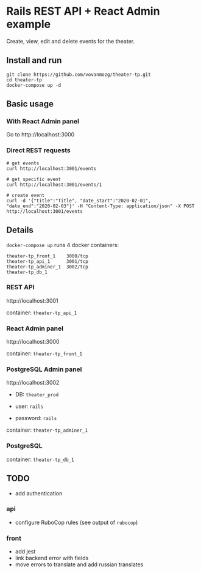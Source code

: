 # Rails REST API + React Admin example
Create, view, edit and delete events for the theater.

## Install and run

```
git clone https://github.com/vovanmozg/theater-tp.git
cd theater-tp
docker-compose up -d
```

## Basic usage
### With React Admin panel

Go to http://localhost:3000

### Direct REST requests

```
# get events
curl http://localhost:3001/events

# get specific event
curl http://localhost:3001/events/1

# create event
curl -d '{"title":"Title", "date_start":"2020-02-01", "date_end":"2020-02-03"}' -H "Content-Type: application/json" -X POST http://localhost:3001/events 
```

## Details
`docker-compose up` runs 4 docker containers:

```
theater-tp_front_1    3000/tcp
theater-tp_api_1      3001/tcp
theater-tp_adminer_1  3002/tcp
theater-tp_db_1
```

### REST API
http://localhost:3001

container: `theater-tp_api_1`

### React Admin panel
http://localhost:3000

container: `theater-tp_front_1`

### PostgreSQL Admin panel
http://localhost:3002


- DB: `theater_prod`

- user: `rails`

- password: `rails`

container: `theater-tp_adminer_1`


### PostgreSQL
container: `theater-tp_db_1`


## TODO
- add authentication 
### api
- configure RuboCop rules (see output of `rubocop`)
### front
- add jest
- link backend error with fields
- move errors to translate and add russian translates


